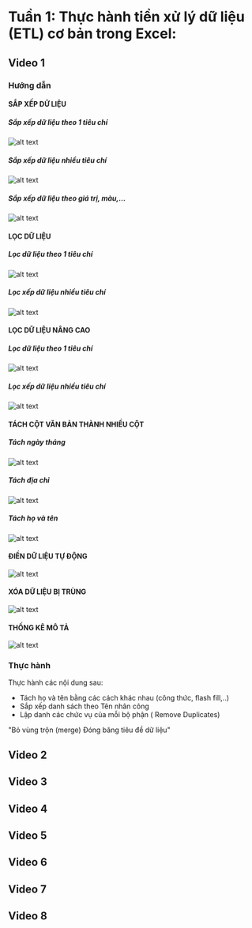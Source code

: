 # Tuần 1: Thực hành tiền xử lý dữ liệu (ETL) cơ bản trong Excel:

## Video 1

### Hướng dẫn
<!-- HuongDan -->

#### SẮP XẾP DỮ LIỆU

##### Sắp xếp dữ liệu theo 1 tiêu chí

![alt text](Video1/HuongDan/11.png)

##### Sắp xếp dữ liệu nhiều tiêu chí

![alt text](Video1/HuongDan/image.png)

##### Sắp xếp dữ liệu theo giá trị, màu,…

![alt text](Video1/HuongDan/image-1.png)

<!-- ##### Sắp xếp dữ liệu theo yêu cầu đặc thù -->

#### LỌC DỮ LIỆU

##### Lọc dữ liệu theo 1 tiêu chí

![alt text](Video1/HuongDan/image-3.png)

##### Lọc xếp dữ liệu nhiều tiêu chí

![alt text](Video1/HuongDan/image-2.png)

#### LỌC DỮ LIỆU NÂNG CAO

##### Lọc dữ liệu theo 1 tiêu chí

![alt text](Video1/HuongDan/image-5.png)

##### Lọc xếp dữ liệu nhiều tiêu chí

![alt text](Video1/HuongDan/image-6.png)

#### TÁCH CỘT VĂN BẢN THÀNH NHIỀU CỘT

##### Tách ngày tháng

![alt text](Video1/HuongDan/image-7.png)

##### Tách địa chỉ

![alt text](Video1/HuongDan/image-8.png)

##### Tách họ và tên

![alt text](Video1/HuongDan/image-9.png)

#### ĐIỀN DỮ LIỆU TỰ ĐỘNG

![alt text](Video1/HuongDan/image-10.png)

#### XÓA DỮ LIỆU BỊ TRÙNG

![alt text](Video1/HuongDan/image-11.png)

#### THỐNG KÊ MÔ TẢ

![alt text](Video1/HuongDan/image-12.png)

### Thực hành
Thực hành các nội dung sau:						
- Tách họ và tên bằng các cách khác nhau (công thức, flash fill,..)					
- Sắp xếp danh sách theo Tên nhân công					
- Lập danh các chức vụ của mỗi bộ phận ( Remove Duplicates)					
                    
"Bỏ vùng trộn (merge)
Đóng băng tiêu đề dữ liệu"

## Video 2

## Video 3

## Video 4

## Video 5

## Video 6

## Video 7

## Video 8
